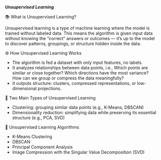 _**Unsupervised Learning**_

📚 What is Unsupervised Learning?

Unsupervised learning is a type of machine learning where the model is trained without labeled data. This means the algorithm is given input data without knowing the “correct” answers or outcomes — it’s up to the model to discover patterns, groupings, or structure hidden inside the data.

⚙️ How Unsupervised Learning Works

- The algorithm is fed a dataset with only input features, no labels.
- It analyzes relationships between data points, i.e., Which points are similar or close together? Which directions have the most variance? How can we group or compress the data meaningfully?
- It outputs structure: clusters, compressed representations, or low-dimensional projections.

🔀 Two Main Types of Unsupervised Learning

- Clustering: grouping similar data points (e.g., K-Means, DBSCAN)
- Dimensionality reduction: simplifying data while preserving its essential structure (e.g., PCA, SVD)

🔧 Unsupervised Learning Algorithms

- K-Means Clustering
- DBSCAN
- Principal Component Analysis
- Image Compression with the Singular Value Decomposition (SVD)
